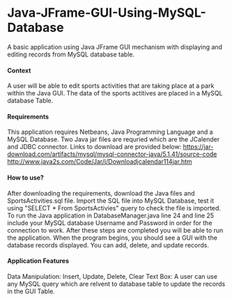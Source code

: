 # Java-JFrame-GUI-Using-MySQL-Database
A basic application using Java JFrame GUI mechanism with displaying and editing records from MySQL database table.

#### Context
A user will be able to edit sports activities that are taking place at a park within the Java GUI. The data of the sports actitives are placed in a MySQL database Table.

#### Requirements
This application requires Netbeans, Java Programming Language and a MySQL Database. Two Java jar files are requried which are the JCalender and JDBC connector. 
Links to download are provided below:
https://jar-download.com/artifacts/mysql/mysql-connector-java/5.1.41/source-code
http://www.java2s.com/Code/Jar/j/Downloadjcalendar114jar.htm

#### How to use?
After downloading the requirements, download the Java files and SportsActivities.sql file. Import the SQL file into MySQL Database, test it using "SELECT * From SportsActivies" query to check the file is imported.
To run the Java application in DatabaseManager.java line 24 and line 25 include your MySQL database Username and Password in order for the connection to work. 
After these steps are completed you will be able to run the application. When the program begins, you should see a GUI with the database records displayed. You can add, delete, and update records.

#### Application Features
Data Manipulation: Insert, Update, Delete, Clear
Text Box: A user can use any MySQL query which are relvent to database table to update the records in the GUI Table.
